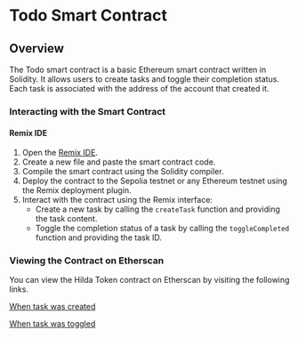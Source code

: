# Todo Smart Contract

## Overview

The Todo smart contract is a basic Ethereum smart contract written in Solidity. It allows users to create tasks and toggle their completion status. Each task is associated with the address of the account that created it.

### Interacting with the Smart Contract

#### Remix IDE
1. Open the [Remix IDE](https://remix.ethereum.org/).
2. Create a new file and paste the smart contract code.
3. Compile the smart contract using the Solidity compiler.
4. Deploy the contract to the Sepolia testnet or any Ethereum testnet using the Remix deployment plugin.
5. Interact with the contract using the Remix interface:
   - Create a new task by calling the `createTask` function and providing the task content.
   - Toggle the completion status of a task by calling the `toggleCompleted` function and providing the task ID.


### Viewing the Contract on Etherscan
You can view the Hilda Token contract on Etherscan by visiting the following links.

[When task was created](https://sepolia.etherscan.io/tx/0xca77e050bde0fc8d3c0efcb16b82de144c88370778ca27f7074440b19cfe7df1)

[When task was toggled](https://sepolia.etherscan.io/tx/0x103aaa1197001b7b656c23a06d306b873024132a92389ee8adf0bbcae10b480d)
